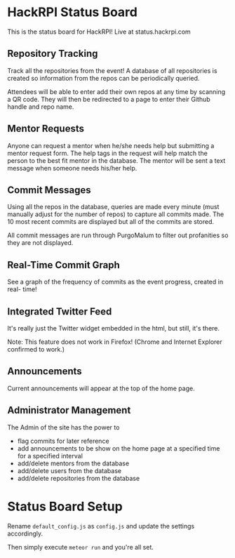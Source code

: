# HackRPI Status Board
This is the status board for HackRPI! Live at status.hackrpi.com

## Repository Tracking
Track all the repositories from the event! A database of all repositories is
created so information from the repos can be periodically queried.

Attendees will be able to enter add their own repos at any time by scanning a
QR code. They will then be redirected to a page to enter their Github handle
and repo name.

## Mentor Requests
Anyone can request a mentor when he/she needs help but submitting a mentor request form. The help tags in the request will help match the person to the best fit mentor in the database. The mentor will be sent a text message when someone needs his/her help.

## Commit Messages
Using all the repos in the database, queries are made every minute (must
manually adjust for the number of repos) to capture all commits made. The 10
most recent commits are displayed but all of the commits are stored.

All commit messages are run through PurgoMalum to filter out profanities so
they are not displayed.

## Real-Time Commit Graph
See a graph of the frequency of commits as the event progress, created in real-
time!

## Integrated Twitter Feed
It's really just the Twitter widget embedded in the html, but still, it's there.

Note: This feature does not work in Firefox! (Chrome and Internet Explorer confirmed to work.)

## Announcements
Current announcements will appear at the top of the home page.

## Administrator Management
The Admin of the site has the power to
- flag commits for later reference
- add announcements to be show on the home page at a specified time for a specified interval
- add/delete mentors from the database
- add/delete users from the database
- add/delete repositories from the database

# Status Board Setup
Rename `default_config.js` as `config.js` and update the settings accordingly.

Then simply execute `meteor run` and you're all set.
